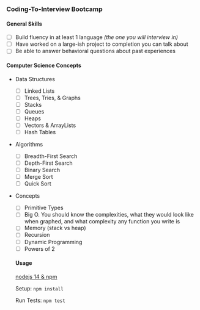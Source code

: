 ### Coding-To-Interview Bootcamp

#### General Skills
- [ ] Build fluency in at least 1 language _(the one you will interview in)_
- [ ] Have worked on a large-ish project to completion you can talk about
- [ ] Be able to answer behavioral questions about past experiences

#### Computer Science Concepts

- Data Structures
  - [ ] Linked Lists
  - [ ] Trees, Tries, & Graphs
  - [ ] Stacks
  - [ ] Queues
  - [ ] Heaps
  - [ ] Vectors & ArrayLists
  - [ ] Hash Tables
- Algorithms
  - [ ] Breadth-First Search
  - [ ] Depth-First Search
  - [ ] Binary Search
  - [ ] Merge Sort
  - [ ] Quick Sort
- Concepts
  - [ ] Primitive Types
  - [ ] Big O. You should know the complexities, what they would look like when graphed, and what complexity any function you write is
  - [ ] Memory (stack vs heap)
  - [ ] Recursion
  - [ ] Dynamic Programming
  - [ ] Powers of 2

  #### Usage

  [nodejs 14 & npm](https://nodejs.org/en/download/)

  Setup: `npm install`

  Run Tests: `npm test`